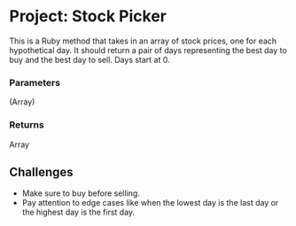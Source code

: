 # Project: Stock Picker

This is a Ruby method that takes in an array of stock prices, one for each hypothetical day. It should return a pair of days representing the best day to buy and the best day to sell. Days start at 0.

### Parameters

(Array)

### Returns

Array

## Challenges

- Make sure to buy before selling.
- Pay attention to edge cases like when the lowest day is the last day or the highest day is the first day.

